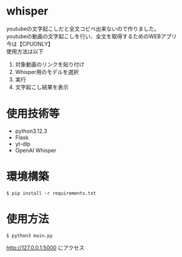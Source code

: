 # whisper
youtubeの文字起こしだと全文コピペ出来ないので作りました。  
youtubeの動画の文字起こしを行い、全文を取得するためのWEBアプリ  
今は【CPUONLY】  
使用方法は以下
1. 対象動画のリンクを貼り付け
2. Whisper用のモデルを選択
3. 実行
4. 文字起こし結果を表示

# 使用技術等
- python3.12.3
- Flask
- yt-dlp
- OpenAI Whisper

# 環境構築
```
$ pip install -r requirements.txt
```
# 使用方法
```
$ python3 main.py
```
http://127.0.0.1:5000
にアクセス
